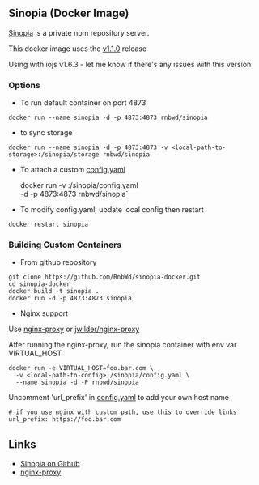 ## Sinopia (Docker Image)

[Sinopia](https://github.com/rlidwka/sinopia) is a private npm repository server.

This docker image uses the [v1.1.0](https://github.com/rlidwka/sinopia/tree/v1.1.0) release

Using with iojs v1.6.3 - let me know if there's any issues with this version

### Options

- To run default container on port 4873

`docker run --name sinopia -d -p 4873:4873 rnbwd/sinopia`

- to sync storage

`docker run --name sinopia -d -p 4873:4873 -v <local-path-to-storage>:/sinopia/storage rnbwd/sinopia`


- To attach a custom [config.yaml](https://github.com/RnbWd/sinopia-docker/blob/master/config.yaml)

    docker run -v <local-path-to-config>:/sinopia/config.yaml \
    -d -p 4873:4873 rnbwd/sinopia`

- To modify config.yaml, update local config then restart

`docker restart sinopia`

### Building Custom Containers

- From github repository

```
git clone https://github.com/RnbWd/sinopia-docker.git
cd sinopia-docker
docker build -t sinopia .
docker run -d -p 4873:4873 sinopia
```

- Nginx support

Use [nginx-proxy](https://registry.hub.docker.com/u/rnbwd/nginx/) or [jwilder/nginx-proxy](https://registry.hub.docker.com/u/jwilder/nginx-proxy/)

After running the nginx-proxy, run the sinopia container with env var VIRTUAL_HOST

```
docker run -e VIRTUAL_HOST=foo.bar.com \
  -v <local-path-to-config>:/sinopia/config.yaml \
  --name sinopia -d -P rnbwd/sinopia
```

Uncomment 'url_prefix' in [config.yaml](https://github.com/RnbWd/sinopia-docker/blob/master/config.yaml) to add your own host name

    # if you use nginx with custom path, use this to override links
    url_prefix: https://foo.bar.com


## Links

* [Sinopia on Github](https://github.com/rlidwka/sinopia)
* [nginx-proxy](https://registry.hub.docker.com/u/jwilder/nginx-proxy/)
